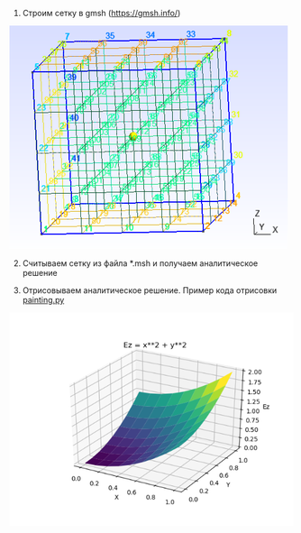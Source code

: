 1. Строим сетку в gmsh (https://gmsh.info/)

![Image alt](https://github.com/SuperPananda/femsolution/blob/develop/image/mesh.png)

2. Считываем сетку из файла *.msh и получаем аналитическое решение

3. Отрисовываем аналитическое решение. Пример кода отрисовки [painting.py](https://github.com/SuperPananda/femsolution/blob/develop/painting.py)

![Image alt](https://github.com/SuperPananda/femsolution/blob/develop/image/saved_figure.png)